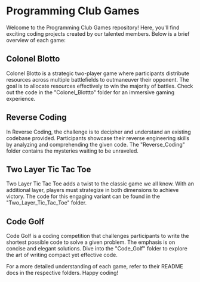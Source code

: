 # Programming Club Games

Welcome to the Programming Club Games repository! Here, you'll find exciting coding projects created by our talented members. Below is a brief overview of each game:

## Colonel Blotto

Colonel Blotto is a strategic two-player game where participants distribute resources across multiple battlefields to outmaneuver their opponent. The goal is to allocate resources effectively to win the majority of battles. Check out the code in the "Colonel_Blottto" folder for an immersive gaming experience.

## Reverse Coding

In Reverse Coding, the challenge is to decipher and understand an existing codebase provided. Participants showcase their reverse engineering skills by analyzing and comprehending the given code. The "Reverse_Coding" folder contains the mysteries waiting to be unraveled.

## Two Layer Tic Tac Toe

Two Layer Tic Tac Toe adds a twist to the classic game we all know. With an additional layer, players must strategize in both dimensions to achieve victory. The code for this engaging variant can be found in the "Two_Layer_Tic_Tac_Toe" folder.

## Code Golf

Code Golf is a coding competition that challenges participants to write the shortest possible code to solve a given problem. The emphasis is on concise and elegant solutions. Dive into the "Code_Golf" folder to explore the art of writing compact yet effective code.

For a more detailed understanding of each game, refer to their README docs in the respective folders. Happy coding!
